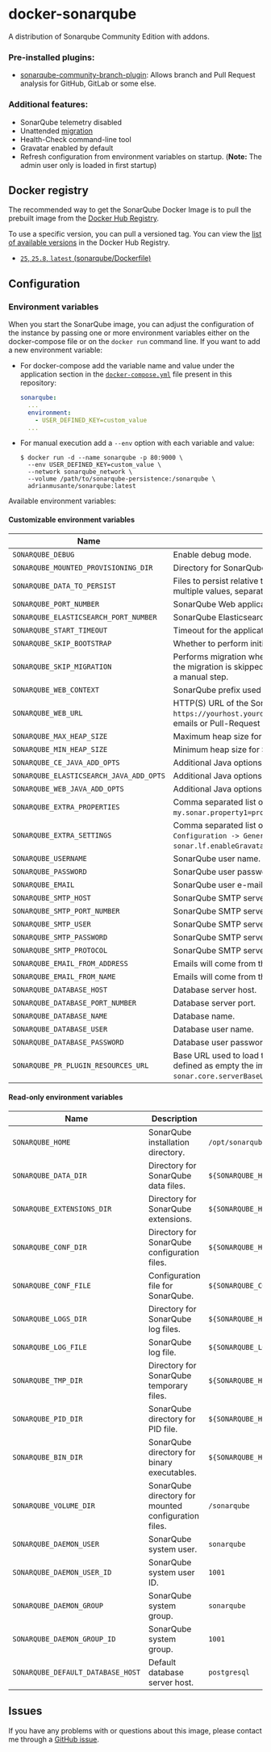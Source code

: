 # docker-sonarqube

A distribution of Sonarqube Community Edition with addons.

### Pre-installed plugins:

- [sonarqube-community-branch-plugin](https://github.com/mc1arke/sonarqube-community-branch-plugin): Allows branch and Pull Request analysis for GitHub, GitLab or some else. 

### Additional features:

- SonarQube telemetry disabled
- Unattended [migration](https://docs.sonarqube.org/latest/setup/upgrading)
- Health-Check command-line tool
- Gravatar enabled by default
- Refresh configuration from environment variables on startup. (**Note:** The admin user only is loaded in first startup)


## Docker registry

The recommended way to get the SonarQube Docker Image is to pull the prebuilt image from the [Docker Hub Registry](https://hub.docker.com/r/adrianmusante/sonarqube).

To use a specific version, you can pull a versioned tag. You can view the [list of available versions](https://hub.docker.com/r/adrianmusante/sonarqube/tags/) in the Docker Hub Registry. 

- [`25`, `25.8`, `latest` (sonarqube/Dockerfile)](https://github.com/adrianmusante/docker-sonarqube/blob/main/sonarqube/Dockerfile)


## Configuration

### Environment variables

When you start the SonarQube image, you can adjust the configuration of the instance by passing one or more environment variables either on the docker-compose file or on the `docker run` command line. If you want to add a new environment variable:

- For docker-compose add the variable name and value under the application section in the [`docker-compose.yml`](https://github.com/adrianmusante/docker-sonarqube/blob/main/docker-compose.example.yml) file present in this repository:

    ```yaml
    sonarqube:
      ...
      environment:
        - USER_DEFINED_KEY=custom_value
      ...
    ```

- For manual execution add a `--env` option with each variable and value:

    ```console
    $ docker run -d --name sonarqube -p 80:9000 \
      --env USER_DEFINED_KEY=custom_value \
      --network sonarqube_network \
      --volume /path/to/sonarqube-persistence:/sonarqube \
      adrianmusante/sonarqube:latest
    ```

Available environment variables:

#### Customizable environment variables

| Name                                    | Description                                                                                                                                                                           | Default Value                                                                                                                     |
|-----------------------------------------|---------------------------------------------------------------------------------------------------------------------------------------------------------------------------------------|-----------------------------------------------------------------------------------------------------------------------------------|
| `SONARQUBE_DEBUG`                       | Enable debug mode.                                                                                                                                                                    | `false`                                                                                                                           |
| `SONARQUBE_MOUNTED_PROVISIONING_DIR`    | Directory for SonarQube initial provisioning.                                                                                                                                         | `/sonarqube-provisioning`                                                                                                         |
| `SONARQUBE_DATA_TO_PERSIST`             | Files to persist relative to the SonarQube installation directory. To provide multiple values, separate them with a whitespace.                                                       | `${SONARQUBE_DATA_DIR} ${SONARQUBE_EXTENSIONS_DIR}`                                                                               |
| `SONARQUBE_PORT_NUMBER`                 | SonarQube Web application port number.                                                                                                                                                | `9000`                                                                                                                            |
| `SONARQUBE_ELASTICSEARCH_PORT_NUMBER`   | SonarQube Elasticsearch application port number.                                                                                                                                      | `9001`                                                                                                                            |
| `SONARQUBE_START_TIMEOUT`               | Timeout for the application to start in seconds.                                                                                                                                      | `300`                                                                                                                             |
| `SONARQUBE_SKIP_BOOTSTRAP`              | Whether to perform initial bootstrapping for the application.                                                                                                                         | `no`                                                                                                                              |
| `SONARQUBE_SKIP_MIGRATION`              | Performs migration when the version of SonarQube is updated. Otherwise, if the migration is skipped the system will not be operational without performing a manual step.              | `no`                                                                                                                              |
| `SONARQUBE_WEB_CONTEXT`                 | SonarQube prefix used to access to the application.                                                                                                                                   | `/`                                                                                                                               |
| `SONARQUBE_WEB_URL`                     | HTTP(S) URL of the SonarQube server, such as `https://yourhost.yourdomain/sonar`. This value is used i.e. to create links in emails or Pull-Request decoration.                       | `nil`                                                                                                                             |
| `SONARQUBE_MAX_HEAP_SIZE`               | Maximum heap size for SonarQube services (CE, Search and Web).                                                                                                                        | `nil`                                                                                                                             |
| `SONARQUBE_MIN_HEAP_SIZE`               | Minimum heap size for SonarQube services (CE, Search and Web).                                                                                                                        | `nil`                                                                                                                             |
| `SONARQUBE_CE_JAVA_ADD_OPTS`            | Additional Java options for Compute Engine.                                                                                                                                           | `nil`                                                                                                                             |
| `SONARQUBE_ELASTICSEARCH_JAVA_ADD_OPTS` | Additional Java options for Elasticsearch.                                                                                                                                            | `nil`                                                                                                                             |
| `SONARQUBE_WEB_JAVA_ADD_OPTS`           | Additional Java options for Web.                                                                                                                                                      | `nil`                                                                                                                             |
| `SONARQUBE_EXTRA_PROPERTIES`            | Comma separated list of properties to be set in the sonar.properties file, e.g. `my.sonar.property1=property_value,my.sonar.property2=property_value`.                                | `nil`                                                                                                                             |
| `SONARQUBE_EXTRA_SETTINGS`              | Comma separated list of settings to be set in `Administration -> Configuration -> General Settings`, e.g. `sonar.lf.enableGravatar=false,sonar.lf.logoUrl=https://mysonar.com/logo`.  | `nil`                                                                                                                             |
| `SONARQUBE_USERNAME`                    | SonarQube user name.                                                                                                                                                                  | `admin`                                                                                                                           |
| `SONARQUBE_PASSWORD`                    | SonarQube user password.                                                                                                                                                              | `Admin.123456`                                                                                                                    |
| `SONARQUBE_EMAIL`                       | SonarQube user e-mail address.                                                                                                                                                        | `user@example.com`                                                                                                                |
| `SONARQUBE_SMTP_HOST`                   | SonarQube SMTP server host.                                                                                                                                                           | `nil`                                                                                                                             |
| `SONARQUBE_SMTP_PORT_NUMBER`            | SonarQube SMTP server port number.                                                                                                                                                    | `nil`                                                                                                                             |
| `SONARQUBE_SMTP_USER`                   | SonarQube SMTP server user.                                                                                                                                                           | `nil`                                                                                                                             |
| `SONARQUBE_SMTP_PASSWORD`               | SonarQube SMTP server user password.                                                                                                                                                  | `nil`                                                                                                                             |
| `SONARQUBE_SMTP_PROTOCOL`               | SonarQube SMTP server protocol to use.                                                                                                                                                | `nil`                                                                                                                             |
| `SONARQUBE_EMAIL_FROM_ADDRESS`          | Emails will come from this address, e.g. `noreply@sonarsource.com`.                                                                                                                   | `$SONARQUBE_EMAIL`                                                                                                                |
| `SONARQUBE_EMAIL_FROM_NAME`             | Emails will come from this address name, e.g. `SonarQube`.                                                                                                                            | `nil`                                                                                                                             |
| `SONARQUBE_DATABASE_HOST`               | Database server host.                                                                                                                                                                 | `$SONARQUBE_DEFAULT_DATABASE_HOST`                                                                                                |
| `SONARQUBE_DATABASE_PORT_NUMBER`        | Database server port.                                                                                                                                                                 | `5432`                                                                                                                            |
| `SONARQUBE_DATABASE_NAME`               | Database name.                                                                                                                                                                        | `sonarqube_db`                                                                                                                    |
| `SONARQUBE_DATABASE_USER`               | Database user name.                                                                                                                                                                   | `sonarqube`                                                                                                                       |
| `SONARQUBE_DATABASE_PASSWORD`           | Database user password.                                                                                                                                                               | `nil`                                                                                                                             |
| `SONARQUBE_PR_PLUGIN_RESOURCES_URL`     | Base URL used to load the images for the PR comments. If the variable is defined as empty the image links are referenced to `sonar.core.serverBaseURL`.                               | `https://cdn.jsdelivr.net/gh/mc1arke/sonarqube-community-branch-plugin@${SONARQUBE_PR_PLUGIN_VERSION}/src/main/resources/static`  |


#### Read-only environment variables

| Name                              | Description                                          | Value                                      |
|-----------------------------------|------------------------------------------------------|--------------------------------------------|
| `SONARQUBE_HOME`                  | SonarQube installation directory.                    | `/opt/sonarqube`                           |
| `SONARQUBE_DATA_DIR`              | Directory for SonarQube data files.                  | `${SONARQUBE_HOME}/data`                   |
| `SONARQUBE_EXTENSIONS_DIR`        | Directory for SonarQube extensions.                  | `${SONARQUBE_HOME}/extensions`             |
| `SONARQUBE_CONF_DIR`              | Directory for SonarQube configuration files.         | `${SONARQUBE_HOME}/conf`                   |
| `SONARQUBE_CONF_FILE`             | Configuration file for SonarQube.                    | `${SONARQUBE_CONF_DIR}/sonar.properties`   |
| `SONARQUBE_LOGS_DIR`              | Directory for SonarQube log files.                   | `${SONARQUBE_HOME}/logs`                   |
| `SONARQUBE_LOG_FILE`              | SonarQube log file.                                  | `${SONARQUBE_LOGS_DIR}/sonar.log`          |
| `SONARQUBE_TMP_DIR`               | Directory for SonarQube temporary files.             | `${SONARQUBE_HOME}/temp`                   |
| `SONARQUBE_PID_DIR`               | SonarQube directory for PID file.                    | `${SONARQUBE_HOME}/pids`                   |
| `SONARQUBE_BIN_DIR`               | SonarQube directory for binary executables.          | `${SONARQUBE_HOME}/bin/linux-x86-64`       |
| `SONARQUBE_VOLUME_DIR`            | SonarQube directory for mounted configuration files. | `/sonarqube`                               |
| `SONARQUBE_DAEMON_USER`           | SonarQube system user.                               | `sonarqube`                                |
| `SONARQUBE_DAEMON_USER_ID`        | SonarQube system user ID.                            | `1001`                                     |
| `SONARQUBE_DAEMON_GROUP`          | SonarQube system group.                              | `sonarqube`                                |
| `SONARQUBE_DAEMON_GROUP_ID`       | SonarQube system group.                              | `1001`                                     |
| `SONARQUBE_DEFAULT_DATABASE_HOST` | Default database server host.                        | `postgresql`                               |



## Issues

If you have any problems with or questions about this image, please contact me
through a [GitHub issue](https://github.com/adrianmusante/docker-sonarqube/issues).



